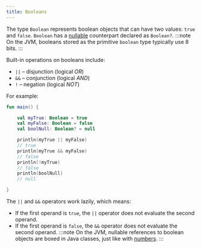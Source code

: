 ```yaml
---
title: Booleans
---
```



The type `Boolean` represents boolean objects that can have two values: `true` and `false`.
`Boolean` has a [nullable](null-safety.md) counterpart declared as `Boolean?`.
:::note
On the JVM, booleans stored as the primitive `boolean` type typically use 8 bits.
:::

Built-in operations on booleans include:

* `||` – disjunction (logical _OR_)
* `&&` – conjunction (logical _AND_)
* `!` – negation (logical _NOT_)

For example:

```kotlin
fun main() {

    val myTrue: Boolean = true
    val myFalse: Boolean = false
    val boolNull: Boolean? = null

    println(myTrue || myFalse)
    // true
    println(myTrue && myFalse)
    // false
    println(!myTrue)
    // false
    println(boolNull)
    // null

}
```


The `||` and `&&` operators work lazily, which means:

* If the first operand is `true`, the `||` operator does not evaluate the second operand.
* If the first operand is `false`, the `&&` operator does not evaluate the second operand.
:::note
On the JVM, nullable references to boolean objects are boxed in Java classes, just like with [numbers](numbers.md#boxing-and-caching-numbers-on-the-java-virtual-machine).
:::
